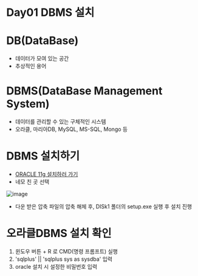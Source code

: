 # Day01 DBMS 설치

# DB(DataBase)

- 데이터가 모여 있는 공간
- 추상적인 용어

# DBMS(DataBase Management System)

- 데이터를 관리할 수 있는 구체적인 시스템
- 오라클, 마리아DB, MySQL, MS-SQL, Mongo 등

# DBMS 설치하기

- [ORACLE 11g 설치하러 가기](https://www.oracle.com/database/technologies/xe-prior-release-downloads.html)
- 네모 친 곳 선택

![image](https://github.com/user-attachments/assets/eef1b59a-5df7-4460-a018-90bb39612cb1)

- 다운 받은 압축 파일의 압축 해체 후, DISk1 폴더의 setup.exe 실행 후 설치 진행

# 오라클DBMS 설치 확인

1. 윈도우 버튼 + R 로 CMD(명령 프롬프트) 실행
2. 'sqlplus' || 'sqlplus sys as sysdba' 입력
3. oracle 설치 시 설정한 비밀번호 입력
